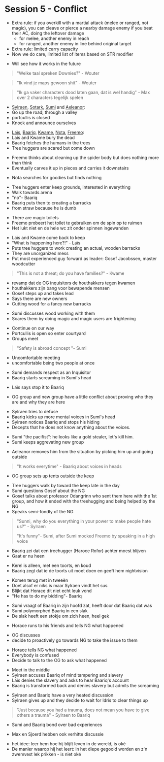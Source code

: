 # Session 5 - Conflict

- Extra rule: if you overkill with a martial attack (melee or ranged, not magic), you can cleave or pierce a nearby damage enemy if you beat their AC, doing the leftover damage
    - for melee, another enemy in reach
    - for ranged, another enemy in line behind original target
- Extra rule: limited carry capacity
- Now we do care, limited list of items based on STR modifier

+ Will see how it works in the future

> "Welke taal spreken Downies?" - Wouter

> "Ik vind je maps gewoon shit" - Wouter

> "Ik ga vaker characters dood laten gaan, dat is wel handig" - Max over 2 characters tegelijk spelen

- [Sylraen](https://bookstack.hemels.me/books/Inquisitors/page/sylraen-morra), [Sotark](https://bookstack.hemels.me/books/Inquisitors/page/sotark), [Sumi](https://bookstack.hemels.me/books/Inquisitors/page/sumi) and [Aeleanor](https://bookstack.hemels.me/books/Inquisitors/page/aeleanor):
- Go up the road, through a valley
- portcullis is closed
- Knock and announce ourselves

+ [Laïs](https://bookstack.hemels.me/books/Inquisitors/page/lais-emeteria), [Baariq](https://bookstack.hemels.me/books/Inquisitors/page/baariq), [Kwame](https://bookstack.hemels.me/books/Inquisitors/page/kwame), [Nota](https://bookstack.hemels.me/books/Inquisitors/page/nota-deef), [Freemo](https://bookstack.hemels.me/books/Inquisitors/page/freemo):
+ Lais and Kwame bury the dead
+ Baariq fetches the humans in the trees
+ Tree huggers are scared but come down

- Freemo thinks about cleaning up the spider body but does nothing more than think
- Eventually carves it up in pieces and carries it downstairs

+ Nota searches for goodies but finds nothing

- Tree huggers enter keep grounds, interested in everything
- Walk towards arena
- "no"- Baariq
- Baariq puts then to creating a barracks
- from straw because he is dumb

+ There are magic toilets
+ Freemo probeert het toilet te gebruiken om de spin op te ruimen
+ Het lukt niet en de hele wc zit onder spinnen ingewanden

- Laïs and Kwame come back to keep
- "What is happening here?!" - Laïs
- Puts tree huggers to work creating an actual, wooden barracks
- They are unorganized mess
- Put most experienced guy forward as leader: Gosef Jacobssen, master woodcutter

> "This is not a threat; do you have families?" - Kwame

- revamp dat de OG inquisitors de houthakkers tegen kwamen
- houthakkers zijn bang voor bewapende mensen
- Gosef steps up and takes lead
- Says there are new owners
- Cutting wood for a fancy new barracks

+ Sumi discusses wood working with them
+ Scares them by doing magic and magic users are frightening

- Continue on our way
- Portcullis is open so enter courtyard
- Groups meet

> "Safety is abroad concept "- Sumi

- Uncomfortable meeting
- uncomfortable being two people at once

+ Sumi demands respect as an Inquisitor
+ Baariq starts screaming in Sumi's head

- Laïs says stop it to Baariq

+ OG group and new group have a little conflict about proving who they are and why they are here

- Sylraen tries to defuse
- Baariq kicks up more mental voices in Sumi's head
- Sylraen notices Baariq and stops his hiding
- Decepts that he does not know anything about the voices.

+ Sumi "the pacifist": he looks like a gold stealer, let's kill him.
+ Sumi keeps aggrevating new group

- Aeleanor removes him from the situation by picking him up and going outside

> "It works everytime" - Baariq about voices in heads

+ OG group sets up tents outside the keep

- Tree huggers walk by toward the keep late in the day
- Sumi questions Gosef about the NG
- Gosef talks about professor Odangrinn who sent them here with the 1st group, and how it ended with the treehugging and being helped by the NG
- Speaks semi-fondly of the NG

> "Sunni, why do you everything in your power to make people hate us?" - Sylraen
>
> "It's funny"- Sumi, after Sumi mocked Freemo by speaking in a high voice

- Baariq zei dat een treehugger (Haroce Rofor) achter moest blijven
- Gaat er nu heen

+ Kerel is alleen, met een toorts, en koud
+ Baariq zegt dat ie de toorts uit moet doen en geeft hem nightvision

- Komen terug met in tweeën
- Doet alsof er niks is maar Sylraen vindt het sus
- Blijkt dat Horace dit niet echt leuk vond
- "He has to do my bidding"- Baariq

+ Sumi vraagt of Baariq in zijn hoofd zat, heeft door dat Baariq dat was
+ Sumi polymorphed Baariq in een slak
+ De slak heeft een stokje om zich heen, heel gek

- Horace runs to his friends and tells NG what happened

+ OG discusses
+ decide to proactively go towards NG to take the issue to them

- Horace tells NG what happened
- Everybody is confused
- Decide to talk to the OG to ask what happened

+ Meet in the middle
+ Sylraen accuses Baariq of mind tampering and slavery
+ Laïs denies the slavery and asks to hear Baariq's account
+ Baariq is transformed back and denies slavery but admits the screaming

- Sylraen and Baariq have a very heated discussion
- Sylraen gives up and they decide to wait for Idris to clear things up

> "Just because you had a trauma, does not mean you have to give others a trauma" - Sylraen to Baariq

- Sumi and Baariq bond over bad experiences

+ Max en Sjoerd hebben ook verhitte discussie

- het idee: leer hem hoe hij blijft leven in de wereld, is oké
- De manier waarop hij het leert: in het diepe gegooid worden en z'n zwemvest lek prikken - is niet oké
